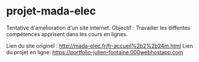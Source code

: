 # projet-mada-elec

Tentative d'amelioration d'un site internet.
Objectif : Travailler les diffentes compétences apprisent dans les cours en lignes.

Lien du site originel : http://mada-elec.fr/fr-accueil%2b2%2b24m.html
Lien du projet en ligne: https://portfolio-julien-fontaine.000webhostapp.com
